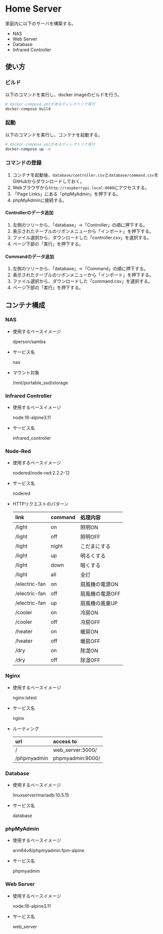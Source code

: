 # Home Server
家庭内に以下のサーバを構築する。

* NAS
* Web Server
* Database
* Infrared Controller

## 使い方
### ビルド
以下のコマンドを実行し、docker imageのビルドを行う。

```sh
# docker-compose.ymlがあるディレクトリで実行
docker-compose build
```

### 起動
以下のコマンドを実行し、コンテナを起動する。

```sh
# docker-compose.ymlがあるディレクトリで実行
docker-compose up -d
```

### コマンドの登録
1. コンテナを起動後、`database/controller.csv`と`database/command.csv`をGitHubからダウンロードしておく。
1. Webブラウザから`http://raspberrypi.local:8080`にアクセスする。
1. 「Page Links」にある「phpMyAdmin」を押下する。
1. phpMyAdminに接続する。

#### Controllerのデータ追加
1. 左側のツリーから、「database」→「Controller」の順に押下する。
1. 表示されたテーブルのリボンメニューから「インポート」を押下する。
1. ファイル選択から、ダウンロードした「controller.csv」を選択する。
1. ページ下部の「実行」を押下する。

#### Commandのデータ追加
1. 左側のツリーから、「database」→「Command」の順に押下する。
1. 表示されたテーブルのリボンメニューから「インポート」を押下する。
1. ファイル選択から、ダウンロードした「command.csv」を選択する。
1. ページ下部の「実行」を押下する。

## コンテナ構成
### NAS
* 使用するベースイメージ

    dperson/samba

* サービス名

    nas

* マウント対象

    /mnt/portable_ssd/storage

### Infrared Controller
* 使用するベースイメージ

    node:16-alpine3.11

* サービス名

    infrared_controller

### Node-Red
* 使用するベースイメージ

    nodered/node-red:2.2.2-12

* サービス名

    nodered

* HTTPリクエストのパターン

    | link          | command | 処理内容        |
    | :----         | :----   | :----           |
    | /light        | on      | 照明ON          |
    | /light        | off     | 照明OFF         |
    | /light        | night   | こだまにする    |
    | /light        | up      | 明るくする      |
    | /light        | down    | 暗くする        |
    | /light        | all     | 全灯            |
    | /electric-fan | on      | 扇風機の電源ON  |
    | /electric-fan | off     | 扇風機の電源OFF |
    | /electric-fan | up      | 扇風機の風量UP  |
    | /cooler       | on      | 冷房ON          |
    | /cooler       | off     | 冷房OFF         |
    | /heater       | on      | 暖房ON          |
    | /heater       | off     | 暖房OFF         |
    | /dry          | on      | 除湿ON          |
    | /dry          | off     | 除湿OFF         |

### Nginx
* 使用するベースイメージ

    nginx:latest

* サービス名

    nginx

* ルーティング

    | url         | access to        |
    | :---        | :---             |
    | /           | web_server:3000/ |
    | /phpmyadmin | phpmyadmin:9000/ |

### Database
* 使用するベースイメージ

    linuxserver/mariadb:10.5.15

* サービス名

    database

### phpMyAdmin
* 使用するベースイメージ

    arm64v8/phpmyadmin:fpm-alpine

* サービス名

    phpmyadmin

### Web Server
* 使用するベースイメージ

    node:16-alpine3.11

* サービス名

    web_server
